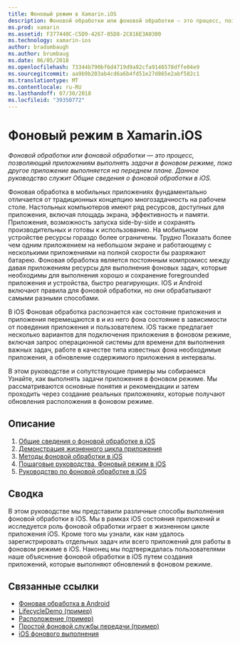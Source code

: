```yaml
---
title: Фоновый режим в Xamarin.iOS
description: Фоновой обработки или фоновой обработки — это процесс, позволяющий приложениям выполнять задачи в фоновом режиме, пока другое приложение выполняется на переднем плане. Данное руководство служит Общие сведения о фоновой обработки в iOS.
ms.prod: xamarin
ms.assetid: F377440C-C5D9-4267-85D8-2C816E3A0300
ms.technology: xamarin-ios
author: bradumbaugh
ms.author: brumbaug
ms.date: 06/05/2018
ms.openlocfilehash: 73344b790bf6d4719d9a92cfa9146578dffe04e9
ms.sourcegitcommit: aa9b9b203ab4cd6a6b4fd51e27d865e2abf582c1
ms.translationtype: MT
ms.contentlocale: ru-RU
ms.lasthandoff: 07/30/2018
ms.locfileid: "39350772"
---
```

# <a name="backgrounding-in-xamarinios"></a>Фоновый режим в Xamarin.iOS

_Фоновой обработки или фоновой обработки — это процесс, позволяющий приложениям выполнять задачи в фоновом режиме, пока другое приложение выполняется на переднем плане. Данное руководство служит Общие сведения о фоновой обработки в iOS._

Фоновая обработка в мобильных приложениях фундаментально отличается от традиционных концепцию многозадачность на рабочем столе. Настольных компьютеров имеют ряд ресурсов, доступных для приложения, включая площадь экрана, эффективность и памяти. Приложения, возможность запуска side-by-side и сохранять производительных и готовы к использованию. На мобильном устройстве ресурсы гораздо более ограничены. Трудно Показать более чем одним приложением на небольшом экране и работающему с несколькими приложениями на полной скорости бы разряжают батарею. Фоновая обработка является постоянным компромисс между давая приложениям ресурсы для выполнения фоновых задач, которые необходимы для выполнения хорошо и сохранение foregrounded приложения и устройства, быстро реагирующих. IOS и Android включают правила для фоновой обработки, но они обрабатывают самыми разными способами.

В iOS Фоновая обработка распознается как состояние приложения и приложения перемещаются в и из него фона состояние в зависимости от поведения приложения и пользователем. iOS также предлагает несколько вариантов для подключения приложения в фоновом режиме, включая запрос операционной системы для времени для выполнения важных задач, работе в качестве типа известных фона необходимые приложения, а обновление содержимого приложения в интервалы.

В этом руководстве и сопутствующие примеры мы собираемся Узнайте, как выполнять задачи приложения в фоновом режиме. Мы рассматриваются основные понятия и рекомендации и затем проходить через создание реальных приложениях, которые получают обновления расположения в фоновом режиме.

## <a name="contents"></a>Описание

1.  [Общие сведения о фоновой обработке в iOS](~/ios/app-fundamentals/backgrounding/introduction-to-backgrounding-in-ios.md)
1.  [Демонстрация жизненного цикла приложения](~/ios/app-fundamentals/backgrounding/application-lifecycle-demo.md)
1.  [Методы фоновой обработки в iOS](~/ios/app-fundamentals/backgrounding/ios-backgrounding-techniques/index.md)
1.  [Пошаговые руководства. Фоновый режим в iOS](~/ios/app-fundamentals/backgrounding/ios-backgrounding-walkthroughs/index.md)
1.  [Руководство по фоновой обработке в iOS](~/ios/app-fundamentals/backgrounding/ios-backgrounding-guidance.md)

## <a name="summary"></a>Сводка

В этом руководстве мы представили различные способы выполнения фоновой обработки в iOS. Мы в рамках iOS состояния приложений и исследуется роль фоновой обработки играет в жизненном цикле приложения iOS. Кроме того мы узнали, как нам удалось зарегистрировать отдельных задач или всего приложений для работы в фоновом режиме в iOS. Наконец мы подтверждалась пользователями наше объяснение фоновой обработки в iOS путем создания приложений, которые выполняют обновлений в фоновом режиме.



## <a name="related-links"></a>Связанные ссылки

- [Фоновая обработка в Android](~/android/app-fundamentals/services/index.md)
- [LifecycleDemo (пример)](https://developer.xamarin.com/samples/monotouch/LifecycleDemo/)
- [Расположение (пример)](https://developer.xamarin.com/samples/monotouch/Location/)
- [Простой фоновой службы передачи (пример)](https://developer.xamarin.com/samples/monotouch/SimpleBackgroundTransfer/)
- [iOS фонового выполнения](https://developer.apple.com/library/ios/documentation/iPhone/Conceptual/iPhoneOSProgrammingGuide/BackgroundExecution/BackgroundExecution.html)

